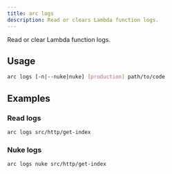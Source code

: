 ```yaml
---
title: arc logs
description: Read or clears Lambda function logs.
---
```


Read or clear Lambda function logs.

## Usage

```bash
arc logs [-n|--nuke|nuke] [production] path/to/code
```

## Examples

### Read logs

```bash
arc logs src/http/get-index
```

### Nuke logs

```bash
arc logs nuke src/http/get-index
```
